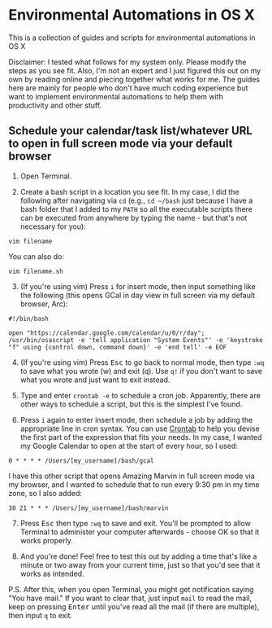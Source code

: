 # Environmental Automations in OS X
This is a collection of guides and scripts for environmental automations in OS X

Disclaimer: I tested what follows for my system only. Please modify the steps as you see fit. Also, I'm not an expert and I just figured this out on my own by reading online and piecing together what works for me. The guides here are mainly for people who don't have much coding experience but want to implement environmental automations to help them with productivity and other stuff.

## Schedule your calendar/task list/whatever URL to open in full screen mode via your default browser

1. Open Terminal.

2. Create a bash script in a location you see fit. In my case, I did the following after navigating via `cd` (e.g., `cd ~/bash` just because I have a bash folder that I added to my `PATH` so all the executable scripts there can be executed from anywhere by typing the name - but that's not necessary for you):

  ```console
  vim filename
  ```

  You can also do:

  ```console
  vim filename.sh
  ```

3. (If you're using vim) Press `i` for insert mode, then input something like the following (this opens GCal in day view in full screen via my default browser, Arc):

  ```
  #!/bin/bash

  open "https://calendar.google.com/calendar/u/0/r/day";
  /usr/bin/osascript -e 'tell application "System Events"' -e 'keystroke "f" using {control down, command down}' -e 'end tell' -e EOF
  ```

4. (If you're using vim) Press <kbd>Esc</kbd> to go back to normal mode, then type `:wq` to save what you wrote (w) and exit (q). Use `q!` if you don't want to save what you wrote and just want to exit instead.

5. Type and enter `crontab -e` to schedule a cron job. Apparently, there are other ways to schedule a script, but this is the simplest I've found.
   
6. Press `i` again to enter insert mode, then schedule a job by adding the appropriate line in cron syntax. You can use [Crontab](https://crontab.guru/) to help you devise the first part of the expression that fits your needs. In my case, I wanted my Google Calendar to open at the start of every hour, so I used:

  ```
  0 * * * * /Users/[my_username]/bash/gcal
  ```

  I have this other script that opens Amazing Marvin in full screen mode via my browser, and I wanted to schedule that to run every 9:30 pm in my time zone, so I also added:

  ```
  30 21 * * * /Users/[my_username]/bash/marvin
  ```

7. Press <kbd>Esc</kbd> then type `:wq` to save and exit. You'll be prompted to allow Terminal to administer your computer afterwards - choose OK so that it works properly.

8. And you're done! Feel free to test this out by adding a time that's like a minute or two away from your current time, just so that you'd see that it works as intended.

  P.S. After this, when you open Terminal, you might get notification saying "You have mail." If you want to clear that, just input `mail` to read the mail, keep on pressing <kbd>Enter</kbd> until you've read all the mail (if there are multiple), then input `q` to exit.
